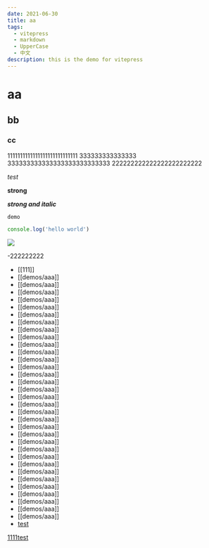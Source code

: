 ```yaml
---
date: 2021-06-30
title: aa
tags:
  - vitepress
  - markdown
  - UpperCase
  - 中文
description: this is the demo for vitepress
---
```


# aa

## bb

### cc

1111111111111111111111111111 333333333333333 333333333333333333333333333 222222222222222222222222

_test_

**strong**

**_strong and italic_**

`demo`

```js
console.log('hello world')
```

![](https://img-20221128.oss-cn-shanghai.aliyuncs.com/img-2023-05/202411291706301.png)

-222222222

- [[111]]
- [[demos/aaa]]
- [[demos/aaa]]
- [[demos/aaa]]
- [[demos/aaa]]
- [[demos/aaa]]
- [[demos/aaa]]
- [[demos/aaa]]
- [[demos/aaa]]
- [[demos/aaa]]
- [[demos/aaa]]
- [[demos/aaa]]
- [[demos/aaa]]
- [[demos/aaa]]
- [[demos/aaa]]
- [[demos/aaa]]
- [[demos/aaa]]
- [[demos/aaa]]
- [[demos/aaa]]
- [[demos/aaa]]
- [[demos/aaa]]
- [[demos/aaa]]
- [[demos/aaa]]
- [[demos/aaa]]
- [[demos/aaa]]
- [[demos/aaa]]
- [[demos/aaa]]
- [[demos/aaa]]
- [[demos/aaa]]
- [[demos/aaa]]
- [[demos/aaa]]
- [[demos/aaa]]
- [[demos/aaa]]
- [[demos/aaa]]
- [test](./111.md)

<a href="./111111.md">1111test</a>
